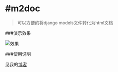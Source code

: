 #m2doc
=====

>可以方便的将django models文件转化为html文档

###演示效果

![效果](http://github.com/congyuandong/m2doc/raw/master/m2doc.jpg)

###使用说明

见我的[博客](http://www.congyuandong.cn/?p=577)
